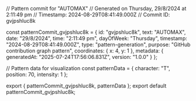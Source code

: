// Pattern commit for "AUTOMAX"
// Generated on Thursday, 29/8/2024 at 2:11:49 pm
// Timestamp: 2024-08-29T08:41:49.000Z
// Commit ID: gvjpshluc8k

const patternCommit_gvjpshluc8k = {
  id: "gvjpshluc8k",
  text: "AUTOMAX",
  date: "29/8/2024",
  time: "2:11:49 pm",
  dayOfWeek: "Thursday",
  timestamp: "2024-08-29T08:41:49.000Z",
  type: "pattern-generation",
  purpose: "GitHub contribution graph pattern",
  coordinates: {
    x: 4,
    y: 1
  },
  metadata: {
    generatedAt: "2025-07-24T17:56:06.831Z",
    version: "1.0.0"
  }
};

// Pattern data for visualization
const patternData = {
  character: "T",
  position: 70,
  intensity: 1
};

export { patternCommit_gvjpshluc8k, patternData };
export default patternCommit_gvjpshluc8k;
